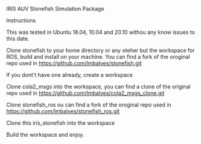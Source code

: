 IRIS AUV Stonefish Simulation Package

Instructions

This was tested in Ubuntu 18.04, 10.04 and 20.10 withou any know issues to this date.

Clone stonefish to your home directory or any oteher but the workspace for ROS, build and install on your machine. You can find a fork of the oroginal repo used in https://github.com/lmbalves/stonefish.git

If you dont't have one already, create a workspace

Clone cola2_msgs into the workspace, you can find a clone of the original repo used in https://github.com/lmbalves/cola2_msgs_clone.git

Clone stonefish_ros ou can find a fork of the oroginal repo used in https://github.com/lmbalves/stonefish_ros.git

Clone this iris_stonefish into the workspace

Build the workspace and enjoy.

